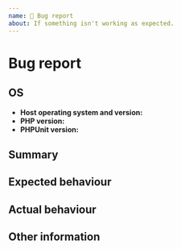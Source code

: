 ```yaml
---
name: 🐛 Bug report
about: If something isn't working as expected.
---
```


<!---
1. Verify first that your issue/request is not already reported on GitHub.

2. PLEASE FILL OUT ALL REQUIRED INFORMATION BELOW! Otherwise it might take more time to properly handle this bug report.
-->

# Bug report


## OS
- **Host operating system and version:**
- **PHP version:**
- **PHPUnit version:**

## Summary
<!-- Explain the problem briefly -->

## Expected behaviour


## Actual behaviour


## Other information
<!-- Add the command and url (when open-source project) you used to analyse data source -->
